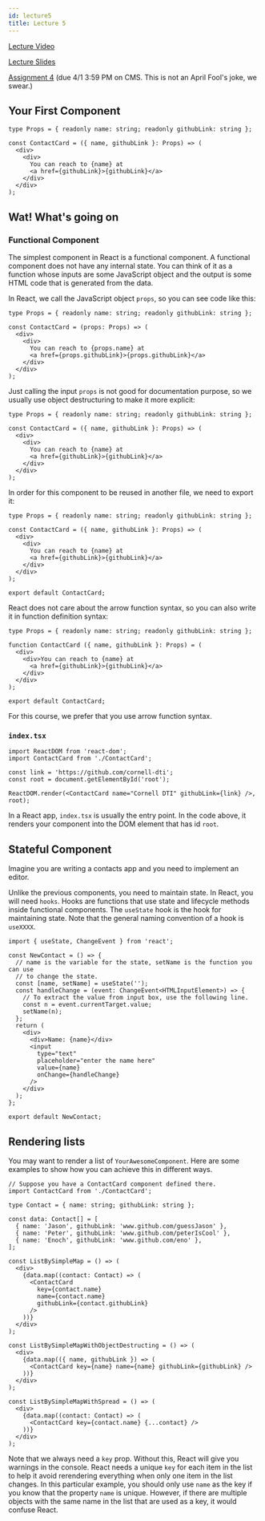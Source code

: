 ```yaml
---
id: lecture5
title: Lecture 5
---
```


[Lecture Video](https://drive.google.com/file/d/1az7P1eYb42oSr8aF1-30lCED9WoRWyVh/view?usp=sharing)

[Lecture Slides](https://docs.google.com/presentation/d/1EkK8zboXxakJYecXWlGR93NvyTevfyy6byxpXZEQVgI/edit?usp=sharing)

[Assignment 4](/docs/assignment4) (due 4/1 3:59 PM on CMS. This is not an April Fool's joke, we swear.)

## Your First Component

```tsx title="ContactCard.tsx"
type Props = { readonly name: string; readonly githubLink: string };

const ContactCard = ({ name, githubLink }: Props) => (
  <div>
    <div>
      You can reach to {name} at
      <a href={githubLink}>{githubLink}</a>
    </div>
  </div>
);
```

## Wat! What's going on

### Functional Component

The simplest component in React is a functional component. A functional component
does not have any internal state. You can think of it as a function whose inputs
are some JavaScript object and the output is some HTML code that is generated
from the data.

In React, we call the JavaScript object `props`, so you can see code like this:

```tsx title="ContactCard.tsx"
type Props = { readonly name: string; readonly githubLink: string };

const ContactCard = (props: Props) => (
  <div>
    <div>
      You can reach to {props.name} at
      <a href={props.githubLink}>{props.githubLink}</a>
    </div>
  </div>
);
```

Just calling the input `props` is not good for documentation purpose, so we
usually use object destructuring to make it more explicit:

```tsx title="ContactCard.tsx"
type Props = { readonly name: string; readonly githubLink: string };

const ContactCard = ({ name, githubLink }: Props) => (
  <div>
    <div>
      You can reach to {name} at
      <a href={githubLink}>{githubLink}</a>
    </div>
  </div>
);
```

In order for this component to be reused in another file, we need to export it:

```tsx title="ContactCard.tsx"
type Props = { readonly name: string; readonly githubLink: string };

const ContactCard = ({ name, githubLink }: Props) => (
  <div>
    <div>
      You can reach to {name} at
      <a href={githubLink}>{githubLink}</a>
    </div>
  </div>
);

export default ContactCard;
```

React does not care about the arrow function syntax, so you can also write
it in function definition syntax:

```tsx title="ContactCard.tsx"
type Props = { readonly name: string; readonly githubLink: string };

function ContactCard ({ name, githubLink }: Props) = (
  <div>
    <div>You can reach to {name} at
      <a href={githubLink}>{githubLink}</a>
    </div>
  </div>
);

export default ContactCard;
```

For this course, we prefer that you use arrow function syntax.

### `index.tsx`

```tsx title="index.tsx"
import ReactDOM from 'react-dom';
import ContactCard from './ContactCard';

const link = 'https://github.com/cornell-dti';
const root = document.getElementById('root');

ReactDOM.render(<ContactCard name="Cornell DTI" githubLink={link} />, root);
```

In a React app, `index.tsx` is usually the entry point. In the code above, it
renders your component into the DOM element that has id `root`.

## Stateful Component

Imagine you are writing a contacts app and you need to implement an editor.

Unlike the previous components, you need to maintain state. In React, you will
need `hooks`. Hooks are functions that use state and lifecycle methods inside
functional components. The `useState` hook is the hook for maintaining state.
Note that the general naming convention of a hook is `useXXXX`.

```tsx
import { useState, ChangeEvent } from 'react';

const NewContact = () => {
  // name is the variable for the state, setName is the function you can use
  // to change the state.
  const [name, setName] = useState('');
  const handleChange = (event: ChangeEvent<HTMLInputElement>) => {
    // To extract the value from input box, use the following line.
    const n = event.currentTarget.value;
    setName(n);
  };
  return (
    <div>
      <div>Name: {name}</div>
      <input
        type="text"
        placeholder="enter the name here"
        value={name}
        onChange={handleChange}
      />
    </div>
  );
};

export default NewContact;
```

## Rendering lists

You may want to render a list of `YourAwesomeComponent`. Here are some examples
to show how you can achieve this in different ways.

```tsx
// Suppose you have a ContactCard component defined there.
import ContactCard from './ContactCard';

type Contact = { name: string; githubLink: string };

const data: Contact[] = [
  { name: 'Jason', githubLink: 'www.github.com/guessJason' },
  { name: 'Peter', githubLink: 'www.github.com/peterIsCool' },
  { name: 'Enoch', githubLink: 'www.github.com/eno' },
];

const ListBySimpleMap = () => (
  <div>
    {data.map((contact: Contact) => (
      <ContactCard
        key={contact.name}
        name={contact.name}
        githubLink={contact.githubLink}
      />
    ))}
  </div>
);

const ListBySimpleMapWithObjectDestructing = () => (
  <div>
    {data.map(({ name, githubLink }) => (
      <ContactCard key={name} name={name} githubLink={githubLink} />
    ))}
  </div>
);

const ListBySimpleMapWithSpread = () => (
  <div>
    {data.map((contact: Contact) => (
      <ContactCard key={contact.name} {...contact} />
    ))}
  </div>
);
```

Note that we always need a `key` prop. Without this, React will give you
warnings in the console. React needs a unique `key` for each item in the list to
help it avoid rerendering everything when only one item in the list changes.
In this particular example, you should only use `name` as the key if you know
that the property `name` is unique. However, if there are multiple objects with
the same name in the list that are used as a key, it would confuse React.
